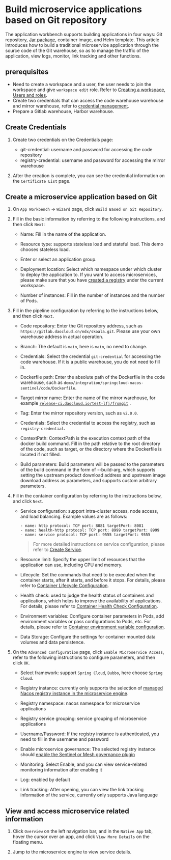 # Build microservice applications based on Git repository

The application workbench supports building applications in four ways: Git repository, [Jar package](jar-java-app.md), container image, and Helm template. This article introduces how to build a traditional microservice application through the source code of the Git warehouse, so as to manage the traffic of the application, view logs, monitor, link tracking and other functions.

## prerequisites

- Need to create a workspace and a user, the user needs to join the workspace and give `workspace edit` role.
  Refer to [Creating a workspace](../../../ghippo/user-guide/workspace/workspace.md), [Users and roles](../../../ghippo/user-guide/access-control/user.md).
- Create two credentials that can access the code warehouse warehouse and mirror warehouse, refer to [credential management](../pipelines/credential.md).
- Prepare a Gitlab warehouse, Harbor warehouse.

## Create Credentials

1. Create two credentials on the Credentials page:

    - git-credential: username and password for accessing the code repository
    - registry-credential: username and password for accessing the mirror warehouse

1. After the creation is complete, you can see the credential information on the `Certificate List` page.

## Create a microservice application based on Git

1. On `App Workbench` -> `Wizard` page, click `Build Based on Git Repository`.

    <!--![]()screenshots-->

2. Fill in the basic information by referring to the following instructions, and then click `Next`:

    - Name: Fill in the name of the application.
    - Resource type: supports stateless load and stateful load. This demo chooses stateless load.
    - Enter or select an application group.
    - Deployment location: Select which namespace under which cluster to deploy the application to. If you want to access microservices, please make sure that you have [created a registry](../../../skoala/registry/managed/registry-lcm/create-registry.md) under the current workspace.
    - Number of instances: Fill in the number of instances and the number of Pods.

        <!--![]()screenshots-->

3. Fill in the pipeline configuration by referring to the instructions below, and then click `Next`.

    - Code repository: Enter the Git repository address, such as `https://gitlab.daocloud.cn/ndx/skoala.git`. Please use your own warehouse address in actual operation.
    - Branch: The default is `main`, here is `main`, no need to change.
    - Credentials: Select the credential `git-credential` for accessing the code warehouse. If it is a public warehouse, you do not need to fill in.
    - Dockerfile path: Enter the absolute path of the Dockerfile in the code warehouse, such as `demo/integration/springcloud-nacos-sentinel/code/Dockerfile`.
    - Target mirror name: Enter the name of the mirror warehouse, for example [`release-ci.daocloud.io/test-lfj/fromgit`](http://release-ci.daocloud.io/test-lfj/fromgit) .
    - Tag: Enter the mirror repository version, such as `v2.0.0`.
    - Credentials: Select the credential to access the registry, such as `registry-credential`.
    - ContextPath: ContextPath is the execution context path of the docker build command. Fill in the path relative to the root directory of the code, such as target, or the directory where the Dockerfile is located if not filled.
    - Build parameters: Build parameters will be passed to the parameters of the build command in the form of --build-arg, which supports setting the upstream product download address and upstream image download address as parameters, and supports custom arbitrary parameters.

        <!--![]()screenshots-->

4. Fill in the container configuration by referring to the instructions below, and click `Next`.

    - Service configuration: support intra-cluster access, node access, and load balancing. Example values ​​are as follows:

        ```
        - name: http protocol: TCP port: 8081 targetPort: 8081
        - name: health-http protocol: TCP port: 8999 targetPort: 8999
        - name: service protocol: TCP port: 9555 targetPort: 9555
        ```
        
        > For more detailed instructions on service configuration, please refer to [Create Service](../../../kpanda/user-guide/services-routes/create-services.md).
        
    - Resource limit: Specify the upper limit of resources that the application can use, including CPU and memory.

    - Lifecycle: Set the commands that need to be executed when the container starts, after it starts, and before it stops. For details, please refer to [Container Lifecycle Configuration](../../../kpanda/user-guide/workloads/pod-config/lifecycle.md).

    - Health check: used to judge the health status of containers and applications, which helps to improve the availability of applications. For details, please refer to [Container Health Check Configuration](../../../kpanda/user-guide/workloads/pod-config/health-check.md).

    - Environment variables: Configure container parameters in Pods, add environment variables or pass configurations to Pods, etc. For details, please refer to [Container environment variable configuration](../../../kpanda/user-guide/workloads/pod-config/env-variables.md).

    - Data Storage: Configure the settings for container mounted data volumes and data persistence.

        <!--![]()screenshots-->

5. On the `Advanced Configuration` page, click `Enable Microservice Access`, refer to the following instructions to configure parameters, and then click `OK`.

    - Select framework: support `Spring Cloud`, `Dubbo`, here choose `Spring Cloud`.
    - Registry instance: currently only supports the selection of [managed Nacos registry instance in the microservice engine](../../../skoala/registry/managed/registry-lcm/create-registry.md).
    - Registry namespace: nacos namespace for microservice applications
    - Registry service grouping: service grouping of microservice applications
    - Username/Password: If the registry instance is authenticated, you need to fill in the username and password
    - Enable microservice governance: The selected registry instance should [enable the Sentinel or Mesh governance plugin](../../../skoala/registry/managed/plugins/plugin-center.md)
    - Monitoring: Select Enable, and you can view service-related monitoring information after enabling it
    - Log: enabled by default
    - Link tracking: After opening, you can view the link tracking information of the service, currently only supports Java language

        <!--![]()screenshots-->

## View and access microservice related information

1. Click `Overview` on the left navigation bar, and in the `Native App` tab, hover the cursor over an app, and click `View More Details` on the floating menu.

    <!--![]()screenshots-->

1. Jump to the microservice engine to view service details.